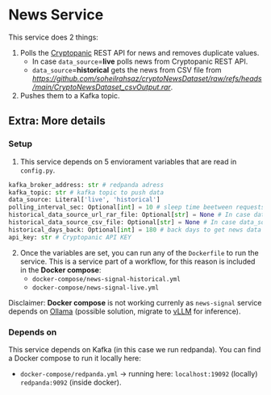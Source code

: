 # News Service

This service does 2 things:
1. Polls the [Cryptopanic](https://cryptopanic.com) REST API for news and removes duplicate values.
    * In case `data_source`=**live** polls news from Cryptopanic REST API.
    * `data_source`=**historical** gets the news from CSV file from *https://github.com/soheilrahsaz/cryptoNewsDataset/raw/refs/heads/main/CryptoNewsDataset_csvOutput.rar*.
1. Pushes them to a Kafka topic.


## Extra: More details

### Setup

1. This service depends on 5 enviorament variables that are read in `config.py`.

```python
kafka_broker_address: str # redpanda adress
kafka_topic: str # kafka topic to push data
data_source: Literal['live', 'historical']
polling_interval_sec: Optional[int] = 10 # sleep time beetween requests
historical_data_source_url_rar_file: Optional[str] = None # In case data_source=historical 
historical_data_source_csv_file: Optional[str] = None # In case data_source=historical
historical_days_back: Optional[int] = 180 # back days to get news data
api_key: str # Cryptopanic API KEY
```

2. Once the variables are set, you can run any of the `Dockerfile` to run the service. This is a service part of a workflow, for this reason is included in the **Docker compose**:
    - `docker-compose/news-signal-historical.yml`
    - `docker-compose/news-signal-live.yml`

Disclaimer: **Docker compose** is not working currenly as `news-signal` service depends on [Ollama](https://ollama.com) (possible solution, migrate to [vLLM](https://docs.vllm.ai/en/latest/) for inference).

### Depends on

This service depends on Kafka (in this case we run redpanda). You can find a Docker compose to run it locally here: 
- `docker-compose/redpanda.yml` -> running here: `localhost:19092` (locally) `redpanda:9092` (inside docker).